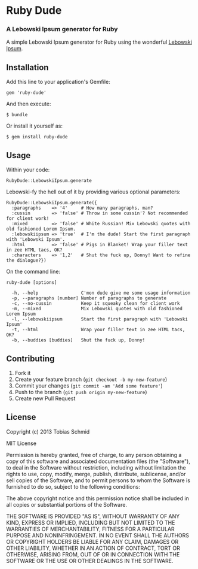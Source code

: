# Ruby Dude
### A Lebowski Ipsum generator for Ruby

A simple Lebowski Ipsum generator for Ruby using the wonderful [Lebowski Ipsum](http://lebowskiipsum.com/).


## Installation

Add this line to your application's Gemfile:

    gem 'ruby-dude'

And then execute:

    $ bundle

Or install it yourself as:

    $ gem install ruby-dude


## Usage

Within your code:

    RubyDude::LebowskiIpsum.generate

Lebowski-fy the hell out of it by providing various optional parameters:

    RubyDude::LebowskiIpsum.generate({
      :paragraphs    => '4'     # How many paragraphs, man?
      :cussin        => 'false' # Throw in some cussin'? Not recommended for client work!
      :mixed         => 'false' # White Russian! Mix Lebowski quotes with old fashioned Lorem Ipsum.
      :lebowskiipsum => 'true'  # I'm the dude! Start the first paragraph with 'Lebowski Ipsum'.
      :html          => 'false' # Pigs in Blanket! Wrap your filler text in zee HTML tacs, OK?
      :characters    => '1,2'   # Shut the fuck up, Donny! Want to refine the dialogue?})

On the command line:

    ruby-dude [options]

      -h, --help                C'mon dude give me some usage information
      -p, --paragraphs [number] Number of paragraphs to generate
      -c, --no-cussin           Keep it squeaky clean for client work
      -m, --mixed               Mix Lebowski quotes with old fashioned Lorem Ipsum
      -l, --lebowskiipsum       Start the first paragraph with 'Lebowski Ipsum'
      -t, --html                Wrap your filler text in zee HTML tacs, OK?
      -b, --buddies [buddies]   Shut the fuck up, Donny!


## Contributing

1. Fork it
2. Create your feature branch (`git checkout -b my-new-feature`)
3. Commit your changes (`git commit -am 'Add some feature'`)
4. Push to the branch (`git push origin my-new-feature`)
5. Create new Pull Request


## License

Copyright (c) 2013 Tobias Schmid

MIT License

Permission is hereby granted, free of charge, to any person obtaining
a copy of this software and associated documentation files (the
"Software"), to deal in the Software without restriction, including
without limitation the rights to use, copy, modify, merge, publish,
distribute, sublicense, and/or sell copies of the Software, and to
permit persons to whom the Software is furnished to do so, subject to
the following conditions:

The above copyright notice and this permission notice shall be
included in all copies or substantial portions of the Software.

THE SOFTWARE IS PROVIDED "AS IS", WITHOUT WARRANTY OF ANY KIND,
EXPRESS OR IMPLIED, INCLUDING BUT NOT LIMITED TO THE WARRANTIES OF
MERCHANTABILITY, FITNESS FOR A PARTICULAR PURPOSE AND
NONINFRINGEMENT. IN NO EVENT SHALL THE AUTHORS OR COPYRIGHT HOLDERS BE
LIABLE FOR ANY CLAIM, DAMAGES OR OTHER LIABILITY, WHETHER IN AN ACTION
OF CONTRACT, TORT OR OTHERWISE, ARISING FROM, OUT OF OR IN CONNECTION
WITH THE SOFTWARE OR THE USE OR OTHER DEALINGS IN THE SOFTWARE.